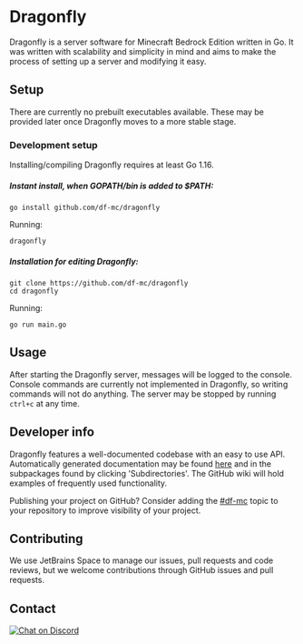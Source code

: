# Dragonfly
Dragonfly is a server software for Minecraft Bedrock Edition written in Go. It was written with scalability
and simplicity in mind and aims to make the process of setting up a server and modifying it easy.

## Setup
There are currently no prebuilt executables available. These may be provided later once Dragonfly moves to a
more stable stage.

### Development setup
Installing/compiling Dragonfly requires at least Go 1.16.

##### Instant install, when GOPATH/bin is added to $PATH:
```
go install github.com/df-mc/dragonfly
```
Running:
```
dragonfly
```

##### Installation for editing Dragonfly:
```
git clone https://github.com/df-mc/dragonfly
cd dragonfly
```
Running:
```
go run main.go
```

## Usage
After starting the Dragonfly server, messages will be logged to the console. Console commands are currently
not implemented in Dragonfly, so writing commands will not do anything. The server may be stopped by running
`ctrl+c` at any time.

## Developer info
Dragonfly features a well-documented codebase with an easy to use API. Automatically generated documentation
may be found [here](https://pkg.go.dev/github.com/df-mc/dragonfly/dragonfly?tab=doc) and in the subpackages
found by clicking 'Subdirectories'.
The GitHub wiki will hold examples of frequently used functionality.

Publishing your project on GitHub? Consider adding the [#df-mc](https://github.com/topic/df-mc) topic to your
repository to improve visibility of your project.

## Contributing
We use JetBrains Space to manage our issues, pull requests and code reviews, but we welcome contributions
through GitHub issues and pull requests.

## Contact
[![Chat on Discord](https://img.shields.io/badge/Chat-On%20Discord-738BD7.svg?style=for-the-badge)](https://discord.gg/kNaScn8D)
